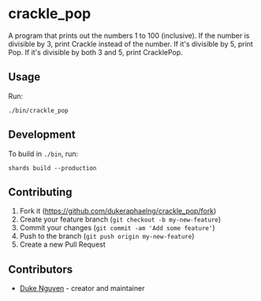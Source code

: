 # crackle_pop
A program that prints out the numbers 1 to 100 (inclusive). If the number is divisible by 3, print Crackle instead of the number. If it's divisible by 5, print Pop. If it's divisible by both 3 and 5, print CracklePop.

## Usage

Run:
```
./bin/crackle_pop
```

## Development

To build in `./bin`, run:
```
shards build --production
```

## Contributing

1. Fork it (<https://github.com/dukeraphaelng/crackle_pop/fork>)
2. Create your feature branch (`git checkout -b my-new-feature`)
3. Commit your changes (`git commit -am 'Add some feature'`)
4. Push to the branch (`git push origin my-new-feature`)
5. Create a new Pull Request

## Contributors

- [Duke Nguyen](https://github.com/dukeraphaelng) - creator and maintainer
